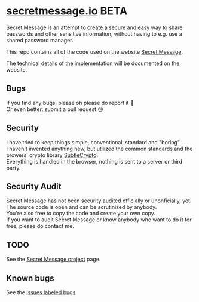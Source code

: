 # [secretmessage.io](https://secretmessage.io/) BETA

Secret Message is an attempt to create a secure and easy way to share passwords and other sensitive information, without having to e.g. use a shared password manager.

This repo contains all of the code used on the website [Secret Message](https://secretmessage.io/).

The technical details of the implementation will be documented on the website.

## Bugs

If you find any bugs, please oh please do report it 🙏  
Or even better: submit a pull request 😘

## Security

I have tried to keep things simple, conventional, standard and "boring".  
I haven't invented anything new, but utilized the common standards and the browers' crypto library [SubtleCrypto](https://developer.mozilla.org/en-US/docs/Web/API/SubtleCrypto).  
Everything is handled in the browser, nothing is sent to a server or third party.

## Security Audit

Secret Message has not been security audited officially or unonficially, yet.  
The source code is open and can be scrutinized by anybody.  
You're also free to copy the code and create your own copy.  
If you want to audit Secret Message or know anybody who want to do it for free, please do contact me.

## TODO

See the [Secret Message project](https://github.com/morphar/secretmessage.io/projects/1) page.

## Known bugs

See the [issues labeled bugs](https://github.com/morphar/secretmessage.io/labels/bug).


